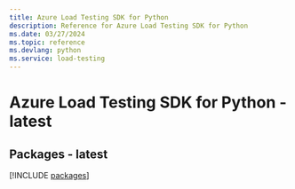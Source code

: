```yaml
---
title: Azure Load Testing SDK for Python
description: Reference for Azure Load Testing SDK for Python
ms.date: 03/27/2024
ms.topic: reference
ms.devlang: python
ms.service: load-testing
---
```

# Azure Load Testing SDK for Python - latest

## Packages - latest
[!INCLUDE [packages](load-testing-index.md)]